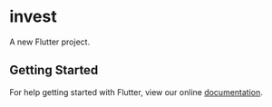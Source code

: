 # invest

A new Flutter project.

## Getting Started

For help getting started with Flutter, view our online
[documentation](https://flutter.io/).
